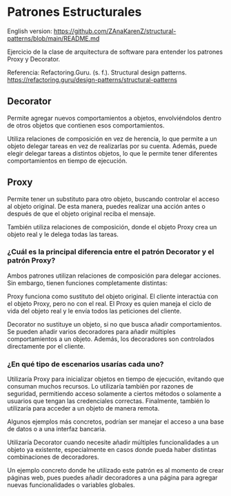 # Patrones Estructurales

English version: https://github.com/ZAnaKarenZ/structural-patterns/blob/main/README.md

Ejercicio de la clase de arquitectura de software para entender los patrones Proxy y Decorator. 

Referencia: Refactoring.Guru. (s. f.). Structural design patterns. https://refactoring.guru/design-patterns/structural-patterns

## Decorator
Permite agregar nuevos comportamientos a objetos, envolviéndolos dentro de otros objetos que contienen esos comportamientos.

Utiliza relaciones de composición en vez de herencia, lo que permite a un objeto delegar tareas en vez de realizarlas por su cuenta. Además, puede elegir delegar tareas a distintos objetos, lo que le permite tener diferentes comportamientos en tiempo de ejecución.

## Proxy
Permite tener un substituto para otro objeto, buscando controlar el acceso al objeto original. De esta manera, puedes realizar una acción antes o después de que el objeto original reciba el mensaje.

También utiliza relaciones de composición, donde el objeto Proxy crea un objeto real y le delega todas las tareas.

### ¿Cuál es la principal diferencia entre el patrón Decorator y el patrón Proxy?

Ambos patrones utilizan relaciones de composición para delegar acciones. Sin embargo, tienen funciones completamente distintas:

Proxy funciona como sustituto del objeto original. El cliente interactúa con el objeto Proxy, pero no con el real. El Proxy es quien maneja el ciclo de vida del objeto real y le envía todos las peticiones del cliente.

Decorator no sustituye un objeto, si no que busca añadir comportamientos. Se pueden añadir varios decoradores para añadir múltiples comportamientos a un objeto. Además, los decoradores son controlados directamente por el cliente.


### ¿En qué tipo de escenarios usarías cada uno?

Utilizaría Proxy para inicializar objetos en tiempo de ejecución, evitando que consuman muchos recursos. Lo utilizaría también por razones de seguridad, permitiendo acceso solamente a ciertos métodos o solamente a usuarios que tengan las credenciales correctas. Finalmente, también lo utilizaría para acceder a un objeto de manera remota. 

Algunos ejemplos más concretos, podrían ser manejar el acceso a una base de datos o a una interfaz bancaria.

Utilizaría Decorator cuando necesite añadir múltiples funcionalidades a un objeto ya existente, especialmente en casos donde pueda haber distintas combinaciones de decoradores.   

Un ejemplo concreto donde he utilizado este patrón es al momento de crear páginas web, pues puedes añadir decoradores a una página para agregar nuevas funcionalidades o variables globales.